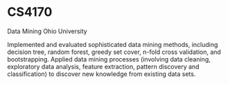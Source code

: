 # CS4170
Data Mining
Ohio University

Implemented and evaluated sophisticated data mining methods, including decision tree, random forest, greedy set cover, n-fold cross validation, and bootstrapping. Applied data mining processes (involving data cleaning, exploratory data analysis, feature extraction, pattern discovery and classification) to discover new knowledge from existing data sets.
